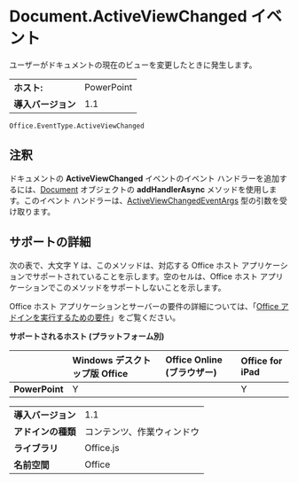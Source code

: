 
# <a name="documentactiveviewchanged-event"></a>Document.ActiveViewChanged イベント
ユーザーがドキュメントの現在のビューを変更したときに発生します。

|||
|:-----|:-----|
|**ホスト:**|PowerPoint|
|**導入バージョン**|1.1|

```
Office.EventType.ActiveViewChanged
```


## <a name="remarks"></a>注釈

ドキュメントの **ActiveViewChanged** イベントのイベント ハンドラーを追加するには、[Document](../../reference/shared/document.addhandlerasync.md) オブジェクトの **addHandlerAsync** メソッドを使用します。このイベント ハンドラーは、[ActiveViewChangedEventArgs](../../reference/shared/document.activeviewchangedeventargs.md) 型の引数を受け取ります。


## <a name="support-details"></a>サポートの詳細


次の表で、大文字 Y は、このメソッドは、対応する Office ホスト アプリケーションでサポートされていることを示します。空のセルは、Office ホスト アプリケーションでこのメソッドをサポートしないことを示します。

Office ホスト アプリケーションとサーバーの要件の詳細については、「[Office アドインを実行するための要件](../../docs/overview/requirements-for-running-office-add-ins.md)」をご覧ください。


**サポートされるホスト (プラットフォーム別)**


||**Windows デスクトップ版 Office**|**Office Online (ブラウザー)**|**Office for iPad**|
|:-----|:-----|:-----|:-----|
|**PowerPoint**|Y||Y|

|||
|:-----|:-----|
|**導入バージョン**|1.1|
|**アドインの種類**|コンテンツ、作業ウィンドウ|
|**ライブラリ**|Office.js|
|**名前空間**|Office|
